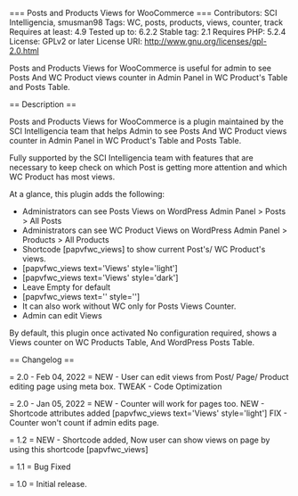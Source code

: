 === Posts and Products Views for WooCommerce ===
Contributors: SCI Intelligencia, smusman98
Tags: WC, posts, products, views, counter, track
Requires at least: 4.9
Tested up to: 6.2.2
Stable tag: 2.1
Requires PHP: 5.2.4
License: GPLv2 or later
License URI: http://www.gnu.org/licenses/gpl-2.0.html

Posts and Products Views for WooCommerce is useful for admin to see Posts And WC Product views counter in Admin Panel in WC Product's Table and Posts Table.

== Description ==

Posts and Products Views for WooCommerce is a plugin maintained by the SCI Intelligencia team that helps Admin to see Posts And WC Product views counter in Admin Panel in WC Product's Table and Posts Table.

Fully supported by the SCI Intelligencia team with features that are necessary to keep check on which Post is getting more attention and which WC Product has most views.

At a glance, this plugin adds the following:

* Administrators can see Posts Views on WordPress Admin Panel > Posts > All Posts 
* Administrators can see WC Product Views on WordPress Admin Panel > Products > All Products 
* Shortcode [papvfwc_views] to show current Post's/ WC Product's views.
* [papvfwc_views text='Views' style='light']
* [papvfwc_views text='Views' style='dark']
* Leave Empty for default
* [papvfwc_views text='' style='']
* It can also work without WC only for Posts Views Counter.
* Admin can edit Views

By default, this plugin once activated No configuration required, shows a Views counter on WC Products Table, And WordPress Posts Table. 

== Changelog ==

= 2.0 - Feb 04, 2022 =
NEW - User can edit views from Post/ Page/ Product editing page using meta box.
TWEAK - Code Optimization

= 2.0 - Jan 05, 2022 =
NEW - Counter will work for pages too.
NEW - Shortcode attributes added [papvfwc_views text='Views' style='light']
FIX - Counter won't count if admin edits page.

= 1.2 =
NEW - Shortcode added, Now user can show views on page by using this shortcode [papvfwc_views]

= 1.1 =
Bug Fixed

= 1.0 =
Initial release.
